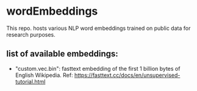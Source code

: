 # wordEmbeddings

This repo. hosts various NLP word embeddings trained on public data for research purposes.

list of available embeddings:
-------------

* "custom.vec.bin": fasttext embedding of the first 1 billion bytes of English Wikipedia. Ref: https://fasttext.cc/docs/en/unsupervised-tutorial.html
